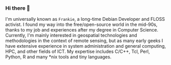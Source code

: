 ### Hi there 👋

I'm universally known as `Frankie`, a long-time Debian Developer and FLOSS activist. 
I found my way into the free/open-source world in the mid-90s, thanks to my job and experiences after my degree in Computer Science.
Currently, I'm mainly interested in geospatial technologies and methodologies in the context of remote sensing, but as many early geeks
I have extensive experience in system administration and general computing, HPC, and other fields of ICT. 
My expertise includes C/C++, Tcl, Perl, Python, R and many *nix tools and tiny languages.

<!--
<a rel="me" href="https://floss.social/@gisgeek">Mastodon</a>
**fpl/fpl** is a ✨ _special_ ✨ repository because its `README.md` (this file) appears on your GitHub profile.
Here are some ideas to get you started:

- 🔭 I’m currently working on ...
- 🌱 I’m currently learning ...
- 👯 I’m looking to collaborate on ...
- 🤔 I’m looking for help with ...
- 💬 Ask me about ...
- 📫 How to reach me: ...
- 😄 Pronouns: ...
- ⚡ Fun fact: ...
-->
